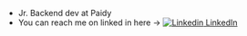 - Jr. Backend dev at Paidy
- You can reach me on linked in here -> [![Linkedin](https://i.stack.imgur.com/gVE0j.png) LinkedIn](https://www.linkedin.com/in/christian-dietiker/)
<!---
Nakadie/Nakadie is a ✨ special ✨ repository because its `README.md` (this file) appears on your GitHub profile.
You can click the Preview link to take a look at your changes.
--->

